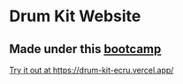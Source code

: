 # Drum Kit Website 

## Made under this <a href="https://www.udemy.com/course/the-complete-web-development-bootcamp/"> bootcamp
  
Try it out at https://drum-kit-ecru.vercel.app/
